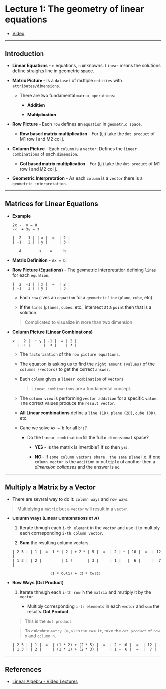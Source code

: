 # Lecture 1: The geometry of linear equations 

* [Video](https://ocw.mit.edu/courses/mathematics/18-06-linear-algebra-spring-2010/video-lectures/lecture-1-the-geometry-of-linear-equations/)

---

## Introduction

* __Linear Equations__ - `n` equations, `n` unknowns. `Linear` means the solutions define straights line in geometric space.

* __Matrix Picture__ - Is a `dataset` of multiple `entities` with `attributes/dimensions`. 

    * There are two fundamental `matrix operations`:

        * __Addition__

        * __Multiplication__

* __Row Picture__ - Each `row` defines an `equation` in `geometric space`.

    * __Row based matrix multiplication__ - For (i,j) take the `dot product` of M1 row i and M2 col j. 

* __Column Picture__ - Each `column` is a `vector`. Defines the `linear combinations` of each `dimension`.

    * __Col based matrix multiplication__ - For (i,j) take the `dot product` of M1 row i and M2 col j. 

* __Geometric Interpretation__ - As each `column` is a `vector` there is a `geometric interpretation`.

---

## Matrices for Linear Equations

* __Example__

    ```
    2x -  y = 0
    -x  + 2y = 3

    |  2  -1 | | x |  =  | 2 |
    | -1   2 | | y |     | 3 |

       A        x    =     b
    ```

* __Matrix Definition__ - `Ax = b`.

* __Row Picture (Equations)__ - The geometric interpretation defining `lines` for each `equation`. 

    ```
    |  2  -1 | | x |  =  | 2 |
    | -1   2 | | y |     | 3 |
    ```

    * Each `row` gives an `equation` for a `geometric` `line` (`plane`, `cube`, etc).

    * If the `lines` (`planes`, `cubes`. etc.) intersect at a `point` then that is a solution.

    > Complicated to visualize in more than two dimension

* __Column Picture (Linear Combinations)__ 

    ```
    x |  2 |  + y | -1 |  = | 2 | 
      | -1 |      |  3 |    | 3 |
    ``` 

    * The `factorization` of the `row picture equations`.
    
    * The equation is asking us to find the `right amount (values)` of the `columns (vectors)` to get the correct `answer`.
    
    * Each `column` gives a `linear combination` of `vectors`.

        > `Linear combinations` are a fundamental concept.

    * The `column view` is performing `vector addition` for a specific `value`. The correct values produce the `result vector`.

    * __All Linear combinations__ define a `line (1D)`, `plane (2D)`, `cube (3D)`, etc. 

    * Cane we solve `Ax = b` for all `b's`?

        * Do the `linear combination` fill the full `n-dimensional` space?

            * __YES__ - Is the matrix is invertible? If so then `yes`. 
            
            * __NO__ - If `some column vectors share  the same plane` i.e. if one `column vector` is the `addition` or `multiple` of another then a _dimension collapses_ and the answer is `no`.



---

## Multiply a Matrix by a Vector

* There are several way to do it: `column ways` and `row ways`.

> Multiplying a `matrix` but a `vector` will result in a `vector`.

* __Column Ways (Linear Combinations of A)__

    1. Iterate through each `i-th element` in the `vector` and use it to multiply each corresponding `i-th column vector`.

    2. __Sum__ the resulting column vectors.

    ```
    | 2 5 | | 1 |  =  1 * | 2 | + 2 * | 5 |  =  | 2 | + | 10 |  =  | 12 |
    | 1 3 | | 2 |         | 1 !       | 3 |     | 1 |   |  6 |     |  7 |

                     (1 * Col1) + (2 * Col2)
    ```



* __Row Ways (Dot Product)__

    1. Iterate through each `i-th row` in the `matrix` and multiply it by the `vector` 

        * Multiply corresponding `i-th elements` in each `vector` and `sum` the results. __Dot Product__.

    > This is the `dot product`.

    > To calculate `entry (m,n)` in the `result`, take the `dot product` of `row m` and `column n`. 

    ```
    | 2 5 | | 1 |  =  | (1 * 2) + (2 * 5) |  =  | 2 + 10 |  =  | 12 |
    | 1 3 | | 2 |     | (1 * 1) + (2 * 3) |     | 1 +  6 |  =  |  7 |
    ```

---

## References

* [Linear Algebra - Video Lectures](https://ocw.mit.edu/courses/mathematics/18-06-linear-algebra-spring-2010/video-lectures/)
